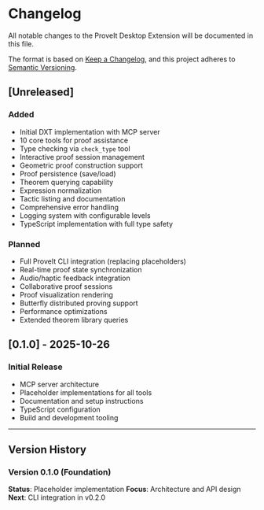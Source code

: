 # Changelog

All notable changes to the ProveIt Desktop Extension will be documented in this file.

The format is based on [Keep a Changelog](https://keepachangelog.com/en/1.0.0/),
and this project adheres to [Semantic Versioning](https://semver.org/spec/v2.0.0.html).

## [Unreleased]

### Added
- Initial DXT implementation with MCP server
- 10 core tools for proof assistance
- Type checking via `check_type` tool
- Interactive proof session management
- Geometric proof construction support
- Proof persistence (save/load)
- Theorem querying capability
- Expression normalization
- Tactic listing and documentation
- Comprehensive error handling
- Logging system with configurable levels
- TypeScript implementation with full type safety

### Planned
- Full ProveIt CLI integration (replacing placeholders)
- Real-time proof state synchronization
- Audio/haptic feedback integration
- Collaborative proof sessions
- Proof visualization rendering
- Butterfly distributed proving support
- Performance optimizations
- Extended theorem library queries

## [0.1.0] - 2025-10-26

### Initial Release
- MCP server architecture
- Placeholder implementations for all tools
- Documentation and setup instructions
- TypeScript configuration
- Build and development tooling

---

## Version History

### Version 0.1.0 (Foundation)
**Status**: Placeholder implementation
**Focus**: Architecture and API design
**Next**: CLI integration in v0.2.0
